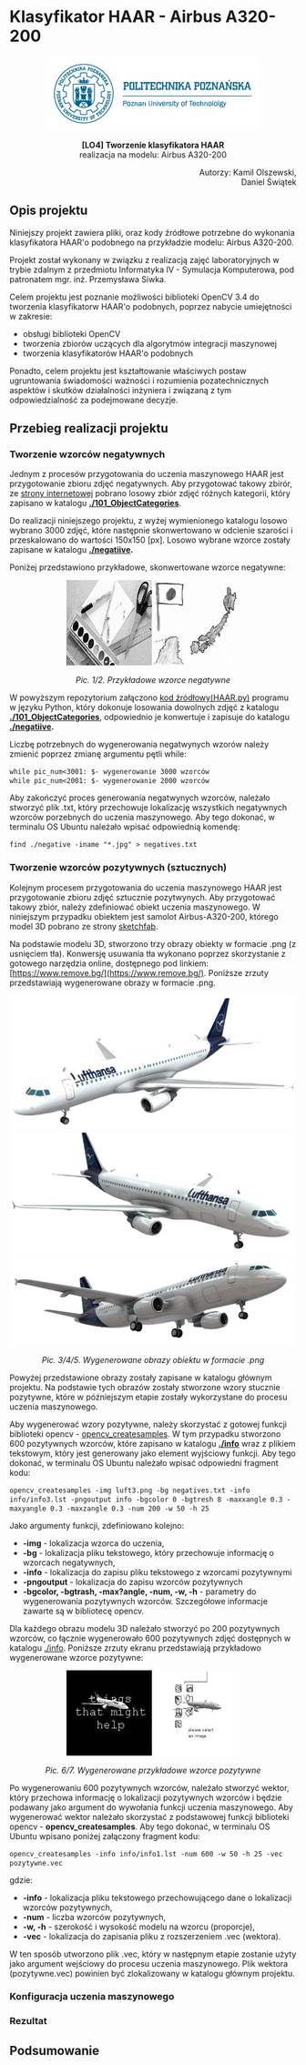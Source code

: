 # Klasyfikator HAAR - Airbus A320-200

<p align="center">
  <img src="/support_files/putlogo.png?raw=true" alt="PUT logo"/>
</p>

<p align="center">
<strong>[LO4] Tworzenie klasyfikatora HAAR</strong><br>realizacja na modelu: Airbus A320-200
</p>
<p align ="right">
Autorzy: Kamil Olszewski,<br>Daniel Świątek
</p>

<h2> Opis projektu</h2>
Niniejszy projekt zawiera pliki, oraz kody źródłowe potrzebne do wykonania klasyfikatora HAAR'o podobnego na przykładzie modelu: Airbus A320-200.

Projekt został wykonany w związku z realizacją zajęć laboratoryjnych w trybie zdalnym z przedmiotu Informatyka IV - Symulacja Komputerowa, pod patronatem mgr. inż. Przemysława Siwka.

Celem projektu jest poznanie możliwości biblioteki OpenCV 3.4 do tworzenia klasyfikatorw HAAR'o podobnych, poprzez nabycie umiejętności w zakresie:
<ul>
<li> obsługi biblioteki OpenCV </li>
<li> tworzenia zbiorów uczących dla algorytmów integracji maszynowej </li>
<li> tworzenia klasyfikatorów HAAR'o podobnych </li>
</ul>

Ponadto, celem projektu jest kształtowanie właściwych postaw ugruntowania świadomości ważności i rozumienia pozatechnicznych aspektów i skutków działalności inżyniera i związaną z tym odpowiedzialność za podejmowane decyzje.

<h2> Przebieg realizacji projektu </h2>
<h3> Tworzenie wzorców negatywnych</h3>

Jednym z procesów przygotowania do uczenia maszynowego HAAR jest przygotowanie zbioru zdjęć negatywnych. Aby przygotować takowy zbirór, ze [strony internetowej](http://www.vision.caltech.edu/Image_Datasets/Caltech101 "download images") pobrano losowy zbiór zdjęć różnych kategorii, który zapisano w katalogu <strong>[./101_ObjectCategories](https://github.com/Olsze16/Klasyfikator-HAAR---Airbus-A320-200/tree/master/101_ObjectCategories)</strong>.

Do realizacji niniejszego projektu, z wyżej wymienionego katalogu losowo wybrano 3000 zdjęć, które następnie skonwertowano w odcienie szarości i przeskalowano do wartości 150x150 [px]. Losowo wybrane wzorce zostały zapisane w katalogu <strong>[./negatiive](https://github.com/Olsze16/Klasyfikator-HAAR---Airbus-A320-200/tree/master/negative).</strong>

Poniżej przedstawiono przykładowe, skonwertowane wzorce negatywne:
<p align="center">
  <img src="/negative/image2.jpg?raw=true" alt="Negative example 1"/>
  <img src="/negative/image10.jpg?raw=true" alt="Negative example 2"/>
</p>
<p align="center"><em>Pic. 1/2. Przykładowe wzorce negatywne</em></p>

W powyższym repozytorium załączono [kod źródłowy(HAAR.py)](https://github.com/Olsze16/Klasyfikator-HAAR---Airbus-A320-200/tree/master/HAAR.py) programu w języku Python, który dokonuje losowania dowolnych zdjęć z katalogu <strong>[./101_ObjectCategories](https://github.com/Olsze16/Klasyfikator-HAAR---Airbus-A320-200/tree/master/101_ObjectCategories)</strong>, odpowiednio je konwertuje i zapisuje do katalogu <strong>[./negatiive](https://github.com/Olsze16/Klasyfikator-HAAR---Airbus-A320-200/tree/master/negative).</strong>

Liczbę potrzebnych do wygenerowania negatwynych wzorów należy zmienić poprzez zmianę argumentu pętli while:

    while pic_num<3001: $- wygenerowanie 3000 wzorców
    while pic_num<2001: $- wygenerowanie 2000 wzorców

Aby zakończyć proces generowania negatwynych wzorców, należało stworzyć plik .txt, który przechowuje lokalizację wszystkich negatywnych wzorców porzebnych do uczenia maszynowego. Aby tego dokonać, w terminalu OS Ubuntu należało wpisać odpowiednią komendę:

    find ./negative -iname "*.jpg" > negatives.txt

<h3> Tworzenie wzorców pozytywnych (sztucznych)</h3>

Kolejnym procesem przygotowania do uczenia maszynowego HAAR jest przygotowanie zbioru zdjęć sztucznie pozytwynych. Aby przygotować takowy zbiór, należy zdefiniować obiekt uczenia maszynowego. W niniejszym przypadku obiektem jest samolot Airbus-A320-200, którego model 3D pobrano ze strony [sketchfab](https://sketchfab.com/3d-models/airbus-a320-200-lufthansa-d78fe1ede1f7483cb9fd7734d055b417 "Airbus-A320-200 3D Model").

Na podstawie modelu 3D, stworzono trzy obrazy obiekty w formacie .png (z usnięciem tła). Konwersję usuwania tła wykonano poprzez skorzystanie z gotowego narzędzia online, dostępnego pod linkiem: [https://www.remove.bg/](https://www.remove.bg/). Poniższe zrzuty przedstawiają wygenerowane obrazy w formacie .png.

<p align="center">
  <img src="/luft1.png?raw=true" alt="Wzorzec do uczenia"/>
  <img src="/luft2.png?raw=true" alt="Wzorzec do uczenia"/>
  <img src="/luft3.png?raw=true" alt="Wzorzec do uczenia"/>
</p>
<p align="center"><em>Pic. 3/4/5. Wygenerowane obrazy obiektu w formacie .png</em></p>

Powyżej przedstawione obrazy zostały zapisane w katalogu głównym projektu. Na podstawie tych obrazów zostały stworzone wzory stucznie pozytywne, które w późniejszym etapie zostały wykorzystane do procesu uczenia maszynowego.

Aby wygenerować wzory pozytywne, należy skorzystać z gotowej funkcji biblioteki opencv - [opencv_createsamples](https://docs.opencv.org/2.4/doc/user_guide/ug_traincascade.html). W tym przypadku stworzono 600 pozytywnych wzorców, które zapisano w katalogu <strong>[./info](https://github.com/Olsze16/Klasyfikator-HAAR---Airbus-A320-200/tree/master/info)</strong> wraz z plikiem tekstowym, który jest generowany jako element wyjściowy funkcji. Aby tego dokonać, w terminalu OS Ubuntu należało wpisać odpowiedni fragment kodu:

    opencv_createsamples -img luft3.png -bg negatives.txt -info info/info3.lst -pngoutput info -bgcolor 0 -bgtresh 8 -maxxangle 0.3 -maxyangle 0.3 -maxzangle 0.3 -num 200 -w 50 -h 25

Jako argumenty funkcji, zdefiniowano kolejno:
<ul>
<li><strong>-img</strong> - lokalizacja wzorca do uczenia,</li>
<li> <strong>-bg</strong> - lokalizacja pliku tekstowego, który przechowuje informację o wzorcach negatywnych, </li>
<li> <strong>-info</strong> - lokalizacja do zapisu pliku tekstowego z wzorcami pozytywnymi </li>
<li> <strong>-pngoutput</strong> - lokalizacja do zapisu wzorców pozytywnych </li>
<li> <strong>-bgcolor, -bgtrash, -max?angle, -num, -w, -h</strong> - parametry do wygenerowania pozytywnych wzorców. Szczegółowe informacje zawarte są w bibliotecę opencv.  </li>
</ul>

Dla każdego obrazu modelu 3D należało stworzyć po 200 pozytywnych wzorców, co łącznie wygenerowało 600 pozytywnych zdjęć dostępnych w katalogu [./info](https://github.com/Olsze16/Klasyfikator-HAAR---Airbus-A320-200/tree/master/info). Poniższe zrzuty ekranu przedstawiają przykładowo wygenerowane wzorce pozytywne:

<p align="center">
  <img src="/info/0001_0026_0034_0085_0042.jpg?raw=true" alt="Wzorzec pozytywny do uczenia"/>
  <img src="/info/0004_0026_0035_0098_0049.jpg?raw=true" alt="Wzorzec do uczenia"/>
</p>
<p align="center"><em>Pic. 6/7. Wygenerowane przykładowe wzorce pozytywne</em></p>


Po wygenerowaniu 600 pozytywnych wzorców, należało stworzyć wektor, który przechowa informację o lokalizacji pozytywnych wzorców i będzie podawany jako argument do wywołania funkcji uczenia maszynowego. Aby wygenerować wektor należało skorzystać z podstawowej funkcji biblioteki opencv - <strong>opencv_createsamples</strong>. Aby tego dokonać, w terminalu OS Ubuntu wpisano poniżej załączony fragment kodu:

    opencv_createsamples -info info/info1.lst -num 600 -w 50 -h 25 -vec pozytywne.vec

gdzie:

<ul>
<li><strong>-info</strong> - lokalizacja pliku tekstowego przechowującego dane o lokalizacji wzorców pozytywnych,</li>
<li> <strong>-num</strong> - liczba wzorców pozytywnych, </li>
<li> <strong>-w, -h</strong> - szerokość i wysokość modelu na wzorcu (proporcje),</li>
<li> <strong>-vec</strong> - lokalizacja do zapisania pliku z rozszerzeniem .vec (wektora).</li>
</ul>

W ten sposób utworzono plik .vec, który w następnym etapie zostanie użyty jako argument wejściowy do procesu uczenia maszynowego. Plik wektora (pozytywne.vec) powinien być zlokalizowany w katalogu głównym projektu.






<h3> Konfiguracja uczenia maszynowego</h3>

<h3> Rezultat</h3>

<h2> Podsumowanie </h2>


